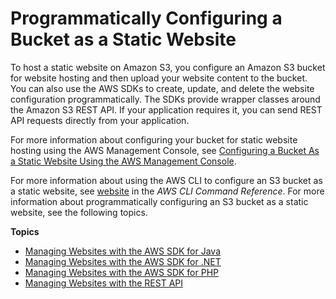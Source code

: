 # Programmatically Configuring a Bucket as a Static Website<a name="ManagingBucketWebsiteConfig"></a>

To host a static website on Amazon S3, you configure an Amazon S3 bucket for website hosting and then upload your website content to the bucket\. You can also use the AWS SDKs to create, update, and delete the website configuration programmatically\. The SDKs provide wrapper classes around the Amazon S3 REST API\. If your application requires it, you can send REST API requests directly from your application\. 

For more information about configuring your bucket for static website hosting using the AWS Management Console, see [Configuring a Bucket As a Static Website Using the AWS Management Console](HowDoIWebsiteConfiguration.md)\.

For more information about using the AWS CLI to configure an S3 bucket as a static website, see [website](https://docs.aws.amazon.com/cli/latest/reference/s3/website.html) in the *AWS CLI Command Reference*\. For more information about programmatically configuring an S3 bucket as a static website, see the following topics\. 

**Topics**
+ [Managing Websites with the AWS SDK for Java](ConfigWebSiteJava.md)
+ [Managing Websites with the AWS SDK for \.NET](ConfigWebSiteDotNet.md)
+ [Managing Websites with the AWS SDK for PHP](ConfigWebSitePHP.md)
+ [Managing Websites with the REST API](ConfigWebSiteREST.md)